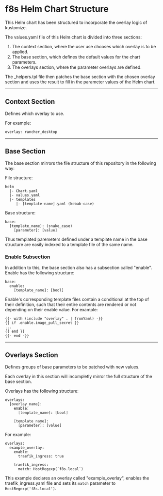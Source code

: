 # f8s Helm Chart Structure

This Helm chart has been structured to incorporate the overlay logic of
kustomize.

The values.yaml file of this Helm chart is divided into three sections:
1. The context section, where the user use chooses which overlay is to be
   applied.
2. The base section, which defines the default values for the chart parameters.
3. The overlays section, where the parameter overlays are defined.

The _helpers.tpl file then patches the base section with the chosen overlay section and uses the result to fill in the parameter values of the Helm chart.

---
## Context Section
Defines which overlay to use.

For example:
```
overlay: rancher_desktop
```

---
## Base Section
The base section mirrors the file structure of this repository in the following way:

File structure:
```
helm
  |- Chart.yaml
  |- values.yaml
  |- templates
     |- [template-name].yaml (kebab-case)
```

Base structure:
```
base:
  [template_name]: (snake_case)
    [parameter]: [value]
```

Thus templated paremeters defined under a template name in the base structure are easily indexed to a template file of the same name.

### Enable Subsection
In addition to this, the base section also has a subsection called "enable". Enable has the following structure:

```
base:
  enable:
    [template_name]: [bool]
```
Enable's corresponding template files contain a conditional at the top of their definition, such that their entire contents are rendered or not depending on their enable value.
For example:
```
{{- with (include "overlay" . | fromYaml) -}}
{{ if .enable.image_pull_secret }}
...
{{ end }}
{{- end -}}
```

---
## Overlays Section
Defines groups of base parameters to be patched with new values.

Each overlay in this section will incompletly mirror the full structure of the base section.

Overlays has the following structure:
```
overlays:
  [overlay_name]:
    enable:
      [template_name]: [bool]

    [template_name]:
      [parameter]: [value]
```

For example:
```
overlays:
  example_overlay:
    enable:
      traefik_ingress: true

    traefik_ingress:
      match: HostRegexp(`f8s.local`)
```

This example declares an overlay called "example_overlay", enables the traefik_ingress.yaml file and sets its `match` parameter to `HostRegexp('f8s.local')`.
